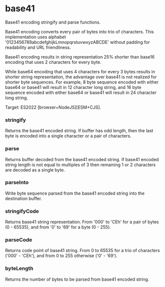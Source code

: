 # base41
Base41 encoding stringify and parse functions.

Base41 encoding converts every pair of bytes into trio of characters.
This implementation uses alphabet '0123456789abcdefghijkLmnopqrstuvwxyzABCDE' without padding for readability and URL friendliness.

Base41 encoding results in string representation 25% shorter than base16 encoding that uses 2 characters for every byte.

While base64 encoding that uses 4 characters for every 3 bytes results in shorter string representation,
 the advantage over base41 is not realized for shorter byte sequences.
For example, 8 byte sequence encoded with either base64 or base41 will result in 12 character long string,
 and 16 byte sequence encoded with either base64 or base41 will result in 24 character long string.

Target: ES2022 [browser+NodeJS][ESM+CJS].

### stringify
Returns the base41 encoded string.
If buffer has odd length, then the last byte is encoded into a single character or a pair of characters.

### parse
Returns buffer decoded from the base41 encoded string.
If base41 encoded string length is not equal to multiples of 3 then remaining 1 or 2 characters are decoded as a single byte.

### parseInto
Write byte sequence parsed from the base41 encoded string into the destination buffer.

### stringifyCode
Returns base41 string representation.
From '000' to 'CEh' for a pair of bytes (0 - 65535),
 and from '0' to '69' for a byte (0 - 255).

### parseCode
Returns code point of base41 string.
From 0 to 65535 for a trio of characters ('000' - 'CEh'),
 and from 0 to 255 otherwise ('0' - '69').

### byteLength
Returns the number of bytes to be parsed from base41 encoded string.
